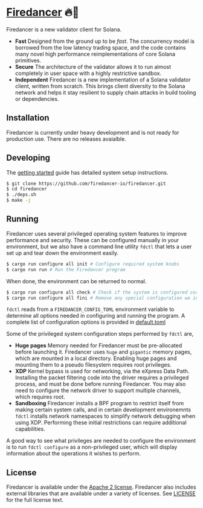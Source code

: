 # [Firedancer](https://jumpcrypto.com/firedancer/) 🔥💃

Firedancer is a new validator client for Solana.

* **Fast** Designed from the ground up to be *fast*. The concurrency
model is borrowed from the low latency trading space, and the code
contains many novel high performance reimplementations of core Solana
primitives.
* **Secure** The architecture of the validator allows it to run almost
completely in user space with a highly restrictive sandbox.
* **Independent** Firedancer is a new implementation of a Solana
validator client, written from scratch. This brings client diversity to
the Solana network and helps it stay resilient to supply chain attacks
in build tooling or dependencies.

## Installation

Firedancer is currently under heavy development and is not ready for
production use. There are no releases avaialble.

## Developing

The [getting started](doc/getting-started.md) guide has detailed system
setup instructions.

```bash
$ git clone https://github.com/firedancer-io/firedancer.git
$ cd firedancer
$ ./deps.sh
$ make -j
```

## Running

Firedancer uses several privileged operating system features to improve
performance and security. These can be configured manually in your
environment, but we also have a command line utility `fdctl` that lets a
user set up and tear down the environment easily.

```bash
$ cargo run configure all init # Configure required system knobs
$ cargo run run # Run the Firedancer program
```

When done, the environment can be returned to normal.

```bash
$ cargo run configure all check # Check if the system is configured correctly
$ cargo run configure all fini # Remove any special configuration we installed
```

`fdctl` reads from a  `FIREDANCER_CONFIG_TOML` environment variable to
determine all options needed in configuring and running the program. A
complete list of configuration options is provided in
[default.toml](src/app/fdctl/config/default.toml)

Some of the privileged system configuration steps performed by `fdctl`
are,

* **Huge pages** Memory needed for Firedancer must be pre-allocated
before launching it. Firedancer uses `huge` and `gigantic` memory pages,
which are mounted in a local directory. Enabling huge pages and mounting
them to a pseudo filesystem requires root privileges.
* **XDP** Kernel bypass is used for networking, via the eXpress Data
Path. Installing the packet filtering code into the driver requires a
privileged process, and must be done before running Firedancer. You may
also need to configure the network driver to support multiple channels,
which requires root.
* **Sandboxing** Firedancer installs a BPF program to restrict itself
from making certain system calls, and in certain development
environemnts `fdctl` installs network namespaces to simplify network
debugging when using XDP. Performing these initial restrictions can
require additional capabilities.

A good way to see what privileges are needed to configure the
environment is to run `fdctl configure` as a non-privileged user, which
will display information about the operations it wishes to perform.

## License
Firedancer is available under the [Apache 2
license](https://www.apache.org/licenses/LICENSE-2.0). Firedancer also
includes external libraries that are available under a variety of
licenses. See [LICENSE](LICENSE) for the full license text.
